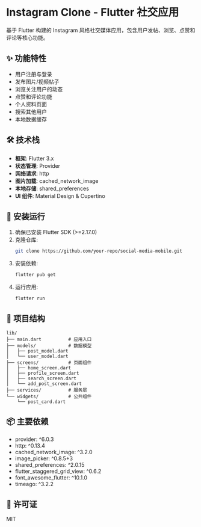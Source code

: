 # Instagram Clone - Flutter 社交应用

基于 Flutter 构建的 Instagram 风格社交媒体应用，包含用户发帖、浏览、点赞和评论等核心功能。

## ✨ 功能特性

- 用户注册与登录
- 发布图片/视频帖子
- 浏览关注用户的动态
- 点赞和评论功能
- 个人资料页面
- 搜索其他用户
- 本地数据缓存

## 🛠 技术栈

- **框架**: Flutter 3.x
- **状态管理**: Provider
- **网络请求**: http
- **图片加载**: cached_network_image
- **本地存储**: shared_preferences
- **UI 组件**: Material Design & Cupertino

## 🚀 安装运行

1. 确保已安装 Flutter SDK (>=2.17.0)
2. 克隆仓库:
   ```bash
   git clone https://github.com/your-repo/social-media-mobile.git
   ```
3. 安装依赖:
   ```bash
   flutter pub get
   ```
4. 运行应用:
   ```bash
   flutter run
   ```

## 📁 项目结构

```
lib/
├── main.dart          # 应用入口
├── models/            # 数据模型
│   ├── post_model.dart
│   └── user_model.dart
├── screens/           # 页面组件
│   ├── home_screen.dart
│   ├── profile_screen.dart
│   ├── search_screen.dart
│   └── add_post_screen.dart
├── services/          # 服务层
└── widgets/           # 公共组件
    └── post_card.dart
```

## 📦 主要依赖

- provider: ^6.0.3
- http: ^0.13.4
- cached_network_image: ^3.2.0
- image_picker: ^0.8.5+3
- shared_preferences: ^2.0.15
- flutter_staggered_grid_view: ^0.6.2
- font_awesome_flutter: ^10.1.0
- timeago: ^3.2.2

## 📝 许可证

MIT
